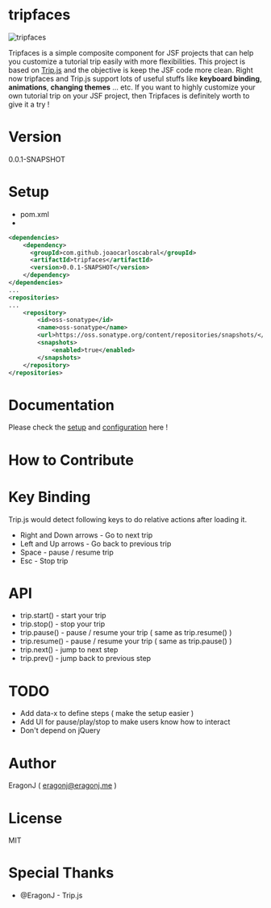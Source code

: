 # tripfaces

![tripfaces](https://raw.github.com/joaocarloscabral/tripfaces/master/public/img/logo-tiny.jpg "tripfaces")

Tripfaces is a simple composite component for JSF projects that can help you customize a tutorial trip easily with more flexibilities. This project is based on [Trip.js](http://eragonj.github.io/Trip.js/) and the objective is keep the JSF code more clean. 
Right now tripfaces and Trip.js support lots of useful stuffs like **keyboard binding**, **animations**, **changing themes** ... etc. If you want to highly customize your own tutorial trip on your JSF project, then Tripfaces is definitely worth to give it a try !

# Version

0.0.1-SNAPSHOT

# Setup 

* pom.xml
*
```xml
<dependencies>
	<dependency>
	  <groupId>com.github.joaocarloscabral</groupId>
	  <artifactId>tripfaces</artifactId>
	  <version>0.0.1-SNAPSHOT</version>
	</dependency>
</dependencies>
...
<repositories>
...
	<repository>
		<id>oss-sonatype</id>
		<name>oss-sonatype</name>
		<url>https://oss.sonatype.org/content/repositories/snapshots/</url>
		<snapshots>
			<enabled>true</enabled>
		</snapshots>
	</repository>
</repositories>
```			
    			
   			


# Documentation

Please check the [setup](http://eragonj.github.io/Trip.js/doc-setup.html) and [configuration](http://eragonj.github.io/Trip.js/doc-configuration.html) here !

# How to Contribute

# Key Binding

Trip.js would detect following keys to do relative actions after loading it.

* Right and Down arrows  - Go to next trip
* Left and Up arrows     - Go back to previous trip
* Space                  - pause / resume trip
* Esc                    - Stop trip

# API

* trip.start()  - start your trip
* trip.stop()   - stop your trip
* trip.pause()  - pause / resume your trip ( same as trip.resume() )
* trip.resume() - pause / resume your trip ( same as trip.pause()  )
* trip.next()   - jump to next step
* trip.prev()   - jump back to previous step

# TODO

* Add data-x to define steps ( make the setup easier )
* Add UI for pause/play/stop to make users know how to interact
* Don't depend on jQuery

# Author
EragonJ ( eragonj@eragonj.me )

# License
MIT

# Special Thanks

* @EragonJ - Trip.js
